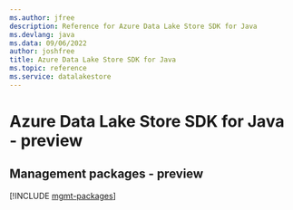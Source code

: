 ```yaml
---
ms.author: jfree
description: Reference for Azure Data Lake Store SDK for Java
ms.devlang: java
ms.data: 09/06/2022
author: joshfree
title: Azure Data Lake Store SDK for Java
ms.topic: reference
ms.service: datalakestore
---
```

# Azure Data Lake Store SDK for Java - preview

## Management packages - preview
[!INCLUDE [mgmt-packages](data-lake-store-mgmt-index.md)]